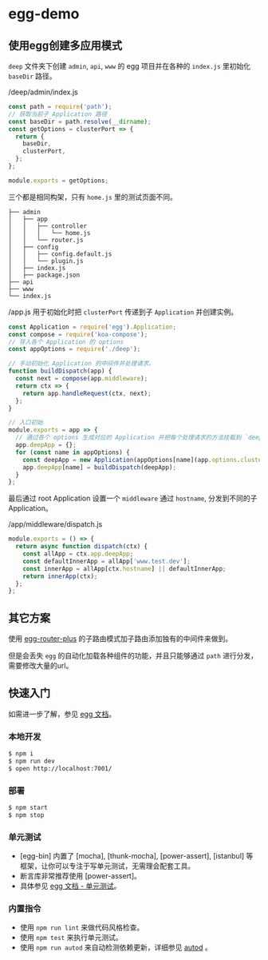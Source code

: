# egg-demo


## 使用egg创建多应用模式

`deep` 文件夹下创建 `admin`, `api`, `www` 的 egg 项目并在各种的 `index.js` 里初始化 `baseDir` 路径。

/deep/admin/index.js

``` js
const path = require('path');
// 获取当前子 Application 路径
const baseDir = path.resolve(__dirname);
const getOptions = clusterPort => {
  return {
    baseDir,
    clusterPort,
  };
};

module.exports = getOptions;
```

三个都是相同构架，只有 `home.js` 里的测试页面不同。

``` shell
├── admin
│   ├── app
│   │   ├── controller
│   │   │   └── home.js
│   │   └── router.js
│   ├── config
│   │   ├── config.default.js
│   │   └── plugin.js
│   ├── index.js
│   ├── package.json
├── api
├── www
└── index.js
```

/app.js 用于初始化时把 `clusterPort` 传递到子 `Application` 并创建实例。
``` js
const Application = require('egg').Application;
const compose = require('koa-compose');
// 导入各个 Application 的 options
const appOptions = require('./deep');

// 手动初始化 Application 的中间件并处理请求。
function buildDispatch(app) {
  const next = compose(app.middleware);
  return ctx => {
    return app.handleRequest(ctx, next);
  };
}

// 入口初始
module.exports = app => {
  // 通过各个 options 生成对应的 Application 并把每个处理请求的方法挂载到 `deepApp`
  app.deepApp = {};
  for (const name in appOptions) {
    const deepApp = new Application(appOptions[name](app.options.clusterPort));
    app.deepApp[name] = buildDispatch(deepApp);
  }
};
```

最后通过 root Application 设置一个 `middleware` 通过 `hostname`, 分发到不同的子 Application。

/app/middleware/dispatch.js
``` js
module.exports = () => {
  return async function dispatch(ctx) {
    const allApp = ctx.app.deepApp;
    const defaultInnerApp = allApp['www.test.dev'];
    const innerApp = allApp[ctx.hostname] || defaultInnerApp;
    return innerApp(ctx);
  };
};
```

## 其它方案

使用 [egg-router-plus](https://github.com/eggjs/egg-router-plus) 的子路由模式加子路由添加独有的中间件来做到。

但是会丢失 `egg` 的自动化加载各种组件的功能，并且只能够通过 `path` 进行分发，需要修改大量的url。


## 快速入门

如需进一步了解，参见 [egg 文档][egg]。

### 本地开发

```bash
$ npm i
$ npm run dev
$ open http://localhost:7001/
```

### 部署

```bash
$ npm start
$ npm stop
```

### 单元测试

- [egg-bin] 内置了 [mocha], [thunk-mocha], [power-assert], [istanbul] 等框架，让你可以专注于写单元测试，无需理会配套工具。
- 断言库非常推荐使用 [power-assert]。
- 具体参见 [egg 文档 - 单元测试](https://eggjs.org/zh-cn/core/unittest)。

### 内置指令

- 使用 `npm run lint` 来做代码风格检查。
- 使用 `npm test` 来执行单元测试。
- 使用 `npm run autod` 来自动检测依赖更新，详细参见 [autod](https://www.npmjs.com/package/autod) 。


[egg]: https://eggjs.org

